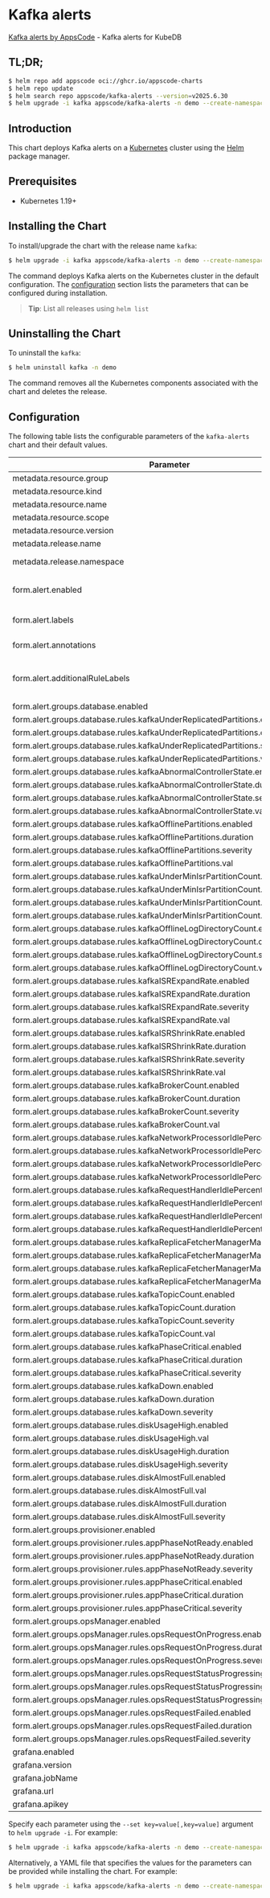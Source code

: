 # Kafka alerts

[Kafka alerts by AppsCode](https://github.com/appscode/alerts) - Kafka alerts for KubeDB

## TL;DR;

```bash
$ helm repo add appscode oci://ghcr.io/appscode-charts
$ helm repo update
$ helm search repo appscode/kafka-alerts --version=v2025.6.30
$ helm upgrade -i kafka appscode/kafka-alerts -n demo --create-namespace --version=v2025.6.30
```

## Introduction

This chart deploys Kafka alerts on a [Kubernetes](http://kubernetes.io) cluster using the [Helm](https://helm.sh) package manager.

## Prerequisites

- Kubernetes 1.19+

## Installing the Chart

To install/upgrade the chart with the release name `kafka`:

```bash
$ helm upgrade -i kafka appscode/kafka-alerts -n demo --create-namespace --version=v2025.6.30
```

The command deploys Kafka alerts on the Kubernetes cluster in the default configuration. The [configuration](#configuration) section lists the parameters that can be configured during installation.

> **Tip**: List all releases using `helm list`

## Uninstalling the Chart

To uninstall the `kafka`:

```bash
$ helm uninstall kafka -n demo
```

The command removes all the Kubernetes components associated with the chart and deletes the release.

## Configuration

The following table lists the configurable parameters of the `kafka-alerts` chart and their default values.

|                                   Parameter                                   |                  Description                  |                     Default                      |
|-------------------------------------------------------------------------------|-----------------------------------------------|--------------------------------------------------|
| metadata.resource.group                                                       |                                               | <code>kubedb.com</code>                          |
| metadata.resource.kind                                                        |                                               | <code>Kafka</code>                               |
| metadata.resource.name                                                        |                                               | <code>kafkas</code>                              |
| metadata.resource.scope                                                       |                                               | <code>Namespaced</code>                          |
| metadata.resource.version                                                     |                                               | <code>v1alpha2</code>                            |
| metadata.release.name                                                         | Release name                                  | <code>""</code>                                  |
| metadata.release.namespace                                                    | Release namespace                             | <code>""</code>                                  |
| form.alert.enabled                                                            | # Enable PrometheusRule alerts                | <code>warning</code>                             |
| form.alert.labels                                                             | # Labels for default rules                    | <code>{"release":"kube-prometheus-stack"}</code> |
| form.alert.annotations                                                        | # Annotations for default rules               | <code>{}</code>                                  |
| form.alert.additionalRuleLabels                                               | # Additional labels for PrometheusRule alerts | <code>{}</code>                                  |
| form.alert.groups.database.enabled                                            |                                               | <code>warning</code>                             |
| form.alert.groups.database.rules.kafkaUnderReplicatedPartitions.enabled       |                                               | <code>true</code>                                |
| form.alert.groups.database.rules.kafkaUnderReplicatedPartitions.duration      |                                               | <code>"10s"</code>                               |
| form.alert.groups.database.rules.kafkaUnderReplicatedPartitions.severity      |                                               | <code>warning</code>                             |
| form.alert.groups.database.rules.kafkaUnderReplicatedPartitions.val           |                                               | <code>0</code>                                   |
| form.alert.groups.database.rules.kafkaAbnormalControllerState.enabled         |                                               | <code>true</code>                                |
| form.alert.groups.database.rules.kafkaAbnormalControllerState.duration        |                                               | <code>"10s"</code>                               |
| form.alert.groups.database.rules.kafkaAbnormalControllerState.severity        |                                               | <code>warning</code>                             |
| form.alert.groups.database.rules.kafkaAbnormalControllerState.val             |                                               | <code>1</code>                                   |
| form.alert.groups.database.rules.kafkaOfflinePartitions.enabled               |                                               | <code>true</code>                                |
| form.alert.groups.database.rules.kafkaOfflinePartitions.duration              |                                               | <code>"10s"</code>                               |
| form.alert.groups.database.rules.kafkaOfflinePartitions.severity              |                                               | <code>warning</code>                             |
| form.alert.groups.database.rules.kafkaOfflinePartitions.val                   |                                               | <code>0</code>                                   |
| form.alert.groups.database.rules.kafkaUnderMinIsrPartitionCount.enabled       |                                               | <code>true</code>                                |
| form.alert.groups.database.rules.kafkaUnderMinIsrPartitionCount.duration      |                                               | <code>"10s"</code>                               |
| form.alert.groups.database.rules.kafkaUnderMinIsrPartitionCount.severity      |                                               | <code>warning</code>                             |
| form.alert.groups.database.rules.kafkaUnderMinIsrPartitionCount.val           |                                               | <code>0</code>                                   |
| form.alert.groups.database.rules.kafkaOfflineLogDirectoryCount.enabled        |                                               | <code>true</code>                                |
| form.alert.groups.database.rules.kafkaOfflineLogDirectoryCount.duration       |                                               | <code>"10s"</code>                               |
| form.alert.groups.database.rules.kafkaOfflineLogDirectoryCount.severity       |                                               | <code>warning</code>                             |
| form.alert.groups.database.rules.kafkaOfflineLogDirectoryCount.val            |                                               | <code>0</code>                                   |
| form.alert.groups.database.rules.kafkaISRExpandRate.enabled                   |                                               | <code>true</code>                                |
| form.alert.groups.database.rules.kafkaISRExpandRate.duration                  |                                               | <code>"1m"</code>                                |
| form.alert.groups.database.rules.kafkaISRExpandRate.severity                  |                                               | <code>warning</code>                             |
| form.alert.groups.database.rules.kafkaISRExpandRate.val                       |                                               | <code>0</code>                                   |
| form.alert.groups.database.rules.kafkaISRShrinkRate.enabled                   |                                               | <code>true</code>                                |
| form.alert.groups.database.rules.kafkaISRShrinkRate.duration                  |                                               | <code>"1m"</code>                                |
| form.alert.groups.database.rules.kafkaISRShrinkRate.severity                  |                                               | <code>warning</code>                             |
| form.alert.groups.database.rules.kafkaISRShrinkRate.val                       |                                               | <code>0</code>                                   |
| form.alert.groups.database.rules.kafkaBrokerCount.enabled                     |                                               | <code>true</code>                                |
| form.alert.groups.database.rules.kafkaBrokerCount.duration                    |                                               | <code>"1m"</code>                                |
| form.alert.groups.database.rules.kafkaBrokerCount.severity                    |                                               | <code>critical</code>                            |
| form.alert.groups.database.rules.kafkaBrokerCount.val                         |                                               | <code>0</code>                                   |
| form.alert.groups.database.rules.kafkaNetworkProcessorIdlePercent.enabled     |                                               | <code>true</code>                                |
| form.alert.groups.database.rules.kafkaNetworkProcessorIdlePercent.duration    |                                               | <code>"1m"</code>                                |
| form.alert.groups.database.rules.kafkaNetworkProcessorIdlePercent.severity    |                                               | <code>critical</code>                            |
| form.alert.groups.database.rules.kafkaNetworkProcessorIdlePercent.val         |                                               | <code>30</code>                                  |
| form.alert.groups.database.rules.kafkaRequestHandlerIdlePercent.enabled       |                                               | <code>true</code>                                |
| form.alert.groups.database.rules.kafkaRequestHandlerIdlePercent.duration      |                                               | <code>"1m"</code>                                |
| form.alert.groups.database.rules.kafkaRequestHandlerIdlePercent.severity      |                                               | <code>critical</code>                            |
| form.alert.groups.database.rules.kafkaRequestHandlerIdlePercent.val           |                                               | <code>30</code>                                  |
| form.alert.groups.database.rules.kafkaReplicaFetcherManagerMaxLag.enabled     |                                               | <code>true</code>                                |
| form.alert.groups.database.rules.kafkaReplicaFetcherManagerMaxLag.duration    |                                               | <code>"1m"</code>                                |
| form.alert.groups.database.rules.kafkaReplicaFetcherManagerMaxLag.severity    |                                               | <code>critical</code>                            |
| form.alert.groups.database.rules.kafkaReplicaFetcherManagerMaxLag.val         |                                               | <code>50</code>                                  |
| form.alert.groups.database.rules.kafkaTopicCount.enabled                      |                                               | <code>true</code>                                |
| form.alert.groups.database.rules.kafkaTopicCount.duration                     |                                               | <code>"1m"</code>                                |
| form.alert.groups.database.rules.kafkaTopicCount.severity                     |                                               | <code>warning</code>                             |
| form.alert.groups.database.rules.kafkaTopicCount.val                          |                                               | <code>1000</code>                                |
| form.alert.groups.database.rules.kafkaPhaseCritical.enabled                   |                                               | <code>true</code>                                |
| form.alert.groups.database.rules.kafkaPhaseCritical.duration                  |                                               | <code>"3m"</code>                                |
| form.alert.groups.database.rules.kafkaPhaseCritical.severity                  |                                               | <code>warning</code>                             |
| form.alert.groups.database.rules.kafkaDown.enabled                            |                                               | <code>true</code>                                |
| form.alert.groups.database.rules.kafkaDown.duration                           |                                               | <code>"30s"</code>                               |
| form.alert.groups.database.rules.kafkaDown.severity                           |                                               | <code>critical</code>                            |
| form.alert.groups.database.rules.diskUsageHigh.enabled                        |                                               | <code>true</code>                                |
| form.alert.groups.database.rules.diskUsageHigh.val                            |                                               | <code>80</code>                                  |
| form.alert.groups.database.rules.diskUsageHigh.duration                       |                                               | <code>"1m"</code>                                |
| form.alert.groups.database.rules.diskUsageHigh.severity                       |                                               | <code>warning</code>                             |
| form.alert.groups.database.rules.diskAlmostFull.enabled                       |                                               | <code>true</code>                                |
| form.alert.groups.database.rules.diskAlmostFull.val                           |                                               | <code>95</code>                                  |
| form.alert.groups.database.rules.diskAlmostFull.duration                      |                                               | <code>"1m"</code>                                |
| form.alert.groups.database.rules.diskAlmostFull.severity                      |                                               | <code>critical</code>                            |
| form.alert.groups.provisioner.enabled                                         |                                               | <code>warning</code>                             |
| form.alert.groups.provisioner.rules.appPhaseNotReady.enabled                  |                                               | <code>true</code>                                |
| form.alert.groups.provisioner.rules.appPhaseNotReady.duration                 |                                               | <code>"1m"</code>                                |
| form.alert.groups.provisioner.rules.appPhaseNotReady.severity                 |                                               | <code>critical</code>                            |
| form.alert.groups.provisioner.rules.appPhaseCritical.enabled                  |                                               | <code>true</code>                                |
| form.alert.groups.provisioner.rules.appPhaseCritical.duration                 |                                               | <code>"15m"</code>                               |
| form.alert.groups.provisioner.rules.appPhaseCritical.severity                 |                                               | <code>warning</code>                             |
| form.alert.groups.opsManager.enabled                                          |                                               | <code>warning</code>                             |
| form.alert.groups.opsManager.rules.opsRequestOnProgress.enabled               |                                               | <code>true</code>                                |
| form.alert.groups.opsManager.rules.opsRequestOnProgress.duration              |                                               | <code>"0m"</code>                                |
| form.alert.groups.opsManager.rules.opsRequestOnProgress.severity              |                                               | <code>info</code>                                |
| form.alert.groups.opsManager.rules.opsRequestStatusProgressingToLong.enabled  |                                               | <code>true</code>                                |
| form.alert.groups.opsManager.rules.opsRequestStatusProgressingToLong.duration |                                               | <code>"30m"</code>                               |
| form.alert.groups.opsManager.rules.opsRequestStatusProgressingToLong.severity |                                               | <code>critical</code>                            |
| form.alert.groups.opsManager.rules.opsRequestFailed.enabled                   |                                               | <code>true</code>                                |
| form.alert.groups.opsManager.rules.opsRequestFailed.duration                  |                                               | <code>"0m"</code>                                |
| form.alert.groups.opsManager.rules.opsRequestFailed.severity                  |                                               | <code>critical</code>                            |
| grafana.enabled                                                               |                                               | <code>false</code>                               |
| grafana.version                                                               |                                               | <code>7.5.5</code>                               |
| grafana.jobName                                                               |                                               | <code>kubedb-databases</code>                    |
| grafana.url                                                                   |                                               | <code>""</code>                                  |
| grafana.apikey                                                                |                                               | <code>""</code>                                  |


Specify each parameter using the `--set key=value[,key=value]` argument to `helm upgrade -i`. For example:

```bash
$ helm upgrade -i kafka appscode/kafka-alerts -n demo --create-namespace --version=v2025.6.30 --set metadata.resource.group=kubedb.com
```

Alternatively, a YAML file that specifies the values for the parameters can be provided while
installing the chart. For example:

```bash
$ helm upgrade -i kafka appscode/kafka-alerts -n demo --create-namespace --version=v2025.6.30 --values values.yaml
```
